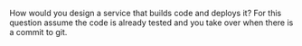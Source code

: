How would you design a service that builds code and deploys it?
For this question assume the code is already tested and you take over when there is a commit to git.